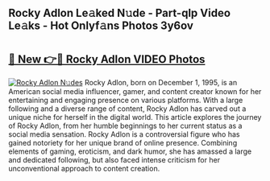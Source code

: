 ## Rocky Adlon Le𝚊ked N𝚞de - Part-qlp Video Le𝚊ks - Hot Onlyf𝚊ns Photos 3y6ov

# <h2><a href="http://ab75883.deff.icu/?id=Rocky+Adlon">🔗 New 👉🔴 Rocky Adlon VIDEO Photos</a></h2>

[![Rocky Adlon N𝚞des](https://i.imgur.com/rIISA9y.gif)](http://ab75883.deff.icu/?id=Rocky+Adlon)
Rocky Adlon, born on December 1, 1995, is an American social media influencer, gamer, and content creator known for her entertaining and engaging presence on various platforms. With a large following and a diverse range of content, Rocky Adlon has carved out a unique niche for herself in the digital world. This article explores the journey of Rocky Adlon, from her humble beginnings to her current status as a social media sensation. Rocky Adlon is a controversial figure who has gained notoriety for her unique brand of online presence. Combining elements of gaming, eroticism, and dark humor, she has amassed a large and dedicated following, but also faced intense criticism for her unconventional approach to content creation.
